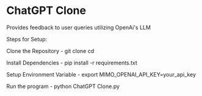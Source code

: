 # ChatGPT Clone
 Provides feedback to user queries utilizing OpenAi's LLM 
 
 Steps for Setup:
 
 Clone the Repository - git clone <repository-url>
                        cd <repository-directory>
    
 Install Dependencies - pip install -r requirements.txt
    

 Setup Environment Variable - export MIMO_OPENAI_API_KEY=your_api_key
    
 Run the program - python ChatGPT Clone.py
    

